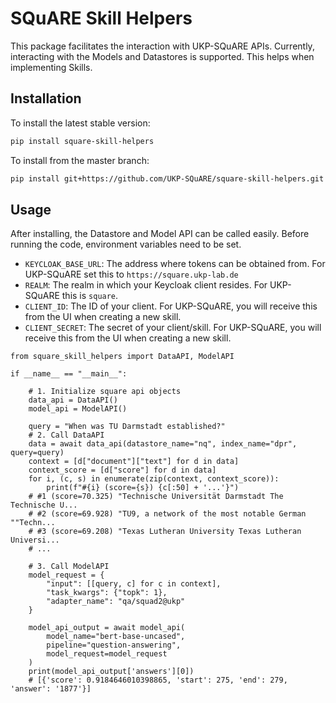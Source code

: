 # SQuARE Skill Helpers
This package facilitates the interaction with UKP-SQuARE APIs. Currently, interacting with the Models and Datastores is supported. This helps when implementing Skills.

## Installation
To install the latest stable version:
```bash
pip install square-skill-helpers
```
To install from the master branch:
```bash
pip install git+https://github.com/UKP-SQuARE/square-skill-helpers.git
```

## Usage
After installing, the Datastore and Model API can be called easily. Before running the code, environment variables need to be set.
- `KEYCLOAK_BASE_URL`: The address where tokens can be obtained from. For UKP-SQuARE set this to `https://square.ukp-lab.de`
- `REALM`: The realm in which your Keycloak client resides. For UKP-SQuARE this is `square`.
- `CLIENT_ID`: The ID of your client. For UKP-SQuARE, you will receive this from the UI when creating a new skill.
- `CLIENT_SECRET`: The secret of your client/skill. For UKP-SQuARE, you will receive this from the UI when creating a new skill.


```python3
from square_skill_helpers import DataAPI, ModelAPI

if __name__ == "__main__":

    # 1. Initialize square api objects
    data_api = DataAPI()
    model_api = ModelAPI()

    query = "When was TU Darmstadt established?"
    # 2. Call DataAPI
    data = await data_api(datastore_name="nq", index_name="dpr", query=query)
    context = [d["document"]["text"] for d in data]
    context_score = [d["score"] for d in data]
    for i, (c, s) in enumerate(zip(context, context_score)):
        print(f"#{i} (score={s}) {c[:50] + '...'}")
    # #1 (score=70.325) "Technische Universität Darmstadt The Technische U...
    # #2 (score=69.928) "TU9, a network of the most notable German ""Techn...
    # #3 (score=69.208) "Texas Lutheran University Texas Lutheran Universi...
    # ...

    # 3. Call ModelAPI
    model_request = {
        "input": [[query, c] for c in context],
        "task_kwargs": {"topk": 1},
        "adapter_name": "qa/squad2@ukp"
    }

    model_api_output = await model_api(
        model_name="bert-base-uncased", 
        pipeline="question-answering", 
        model_request=model_request
    )
    print(model_api_output['answers'][0])
    # [{'score': 0.9184646010398865, 'start': 275, 'end': 279, 'answer': '1877'}]
```
